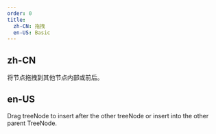 ```yaml
---
order: 0
title:
  zh-CN: 拖拽
  en-US: Basic
---
```


## zh-CN

将节点拖拽到其他节点内部或前后。

## en-US

Drag treeNode to insert after the other treeNode or insert into the other parent TreeNode.
